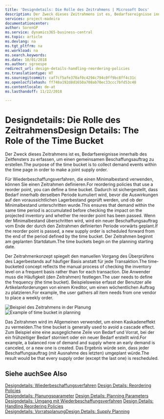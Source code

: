 ```yaml
---
title: 'Designdetails: Die Rolle des Zeitrahmens | Microsoft Docs'
description: Der Zweck dieses Zeitrahmens ist es, Bedarfsereignisse innerhalb des Zeitfensters zu erfassen, um einen gemeinsamen Beschaffungsauftrag zu erstellen.
services: project-madeira
documentationcenter: 
author: SorenGP
ms.service: dynamics365-business-central
ms.topic: article
ms.devlang: na
ms.tgt_pltfrm: na
ms.workload: na
ms.search.keywords: 
ms.date: 10/01/2018
ms.author: sgroespe
redirect_url: design-details-handling-reordering-policies
ms.translationtype: HT
ms.sourcegitcommit: caf7cf5afe370af0c4294c794c0ff9bc8ff4c31c
ms.openlocfilehash: ff748a192d8d1650a708ab70ec33ccc7bfd53c48
ms.contentlocale: de-at
ms.lasthandoff: 11/22/2018

---
```

# <a name="design-details-the-role-of-the-time-bucket"></a><span data-ttu-id="76da7-103">Designdetails: Die Rolle des Zeitrahmens</span><span class="sxs-lookup"><span data-stu-id="76da7-103">Design Details: The Role of the Time Bucket</span></span>
<span data-ttu-id="76da7-104">Der Zweck dieses Zeitrahmens ist es, Bedarfsereignisse innerhalb des Zeitfensters zu erfassen, um einen gemeinsamen Beschaffungsauftrag zu erstellen.</span><span class="sxs-lookup"><span data-stu-id="76da7-104">The purpose of the time bucket is to collect demand events within the time page in order to make a joint supply order.</span></span>  

 <span data-ttu-id="76da7-105">Für Wiederbeschaffungsverfahren, die einen Minimalbestand verwenden, können Sie einen Zeitrahmen definieren.</span><span class="sxs-lookup"><span data-stu-id="76da7-105">For reordering policies that use a reorder point, you can define a time bucket.</span></span> <span data-ttu-id="76da7-106">Dadurch ist sichergestellt, dass Bedarf innerhalb derselben Periode kumuliert wird, bevor die Auswirkungen auf den voraussichtlichen Lagerbestand geprüft werden, und ob der Minimalbestand unterschritten wurde.</span><span class="sxs-lookup"><span data-stu-id="76da7-106">This ensures that demand within the same time period is accumulated before checking the impact on the projected inventory and whether the reorder point has been passed.</span></span> <span data-ttu-id="76da7-107">Wenn der Minimalbestand überschritten wird, wird ein neuer Beschaffungsauftrag vom Ende der durch den Zeitrahmen definierten Periode vorwärts geplant.</span><span class="sxs-lookup"><span data-stu-id="76da7-107">If the reorder point is passed, a new supply order is scheduled forward from the end of the period defined by the time bucket.</span></span> <span data-ttu-id="76da7-108">Der Zeitrahmen beginnt am geplanten Startdatum.</span><span class="sxs-lookup"><span data-stu-id="76da7-108">The time buckets begin on the planning starting date.</span></span>  

 <span data-ttu-id="76da7-109">Der Zeitrahmenkonzept spiegelt den manuellen Vorgang des Überprüfens des Lagerbestands auf häufiger Basis anstatt für jede Transaktion.</span><span class="sxs-lookup"><span data-stu-id="76da7-109">The time-bucketed concept reflects the manual process of checking the inventory level on a frequent basis rather than for each transaction.</span></span> <span data-ttu-id="76da7-110">Die Anwender muss die Häufigkeit (den Zeitrahmen) festlegen.</span><span class="sxs-lookup"><span data-stu-id="76da7-110">The user needs to define the frequency (the time bucket).</span></span> <span data-ttu-id="76da7-111">Beispielsweise erfasst der Benutzer alle Artikelanforderungen von einem Kreditor, um einen wöchentlichen Auftrag zu platzieren.</span><span class="sxs-lookup"><span data-stu-id="76da7-111">For example, the user gathers all item needs from one vendor to place a weekly order.</span></span>  

 <span data-ttu-id="76da7-112">![Beispiel des Zeitrahmens in der Planung](media/nav_app_supply_planning_2_reorder_cycle.png "Beispiel des Zeitrahmens in der Planung")</span><span class="sxs-lookup"><span data-stu-id="76da7-112">![Example of time bucket in planning](media/nav_app_supply_planning_2_reorder_cycle.png "Example of time bucket in planning")</span></span>  

 <span data-ttu-id="76da7-113">Das Zeitrahmen wird im Allgemeinen verwendet, um einen Kaskadeneffekt zu vermeiden.</span><span class="sxs-lookup"><span data-stu-id="76da7-113">The time bucket is generally used to avoid a cascade effect.</span></span> <span data-ttu-id="76da7-114">Zum Beispiel eine eine ausgeglichene Zeile von Bedarf und Vorrat, bei der ein frühzeitiger Bedarf storniert oder ein neuer Bedarf erstellt wird.</span><span class="sxs-lookup"><span data-stu-id="76da7-114">For example, a balanced row of demand and supply where an early demand is canceled, or a new one is created.</span></span> <span data-ttu-id="76da7-115">Das Ergebnis würde sein, dass jeder Beschaffungsauftrag (mit Ausnahme des letzten) umgeplant würde.</span><span class="sxs-lookup"><span data-stu-id="76da7-115">The result would be that every supply order (except the last one) is rescheduled.</span></span>  

## <a name="see-also"></a><span data-ttu-id="76da7-116">Siehe auch</span><span class="sxs-lookup"><span data-stu-id="76da7-116">See Also</span></span>  
 <span data-ttu-id="76da7-117">[Designdetails: Wiederbeschaffungsverfahren](design-details-reordering-policies.md) </span><span class="sxs-lookup"><span data-stu-id="76da7-117">[Design Details: Reordering Policies](design-details-reordering-policies.md) </span></span>  
 <span data-ttu-id="76da7-118">[Designdetails: Planungsparameter](design-details-planning-parameters.md) </span><span class="sxs-lookup"><span data-stu-id="76da7-118">[Design Details: Planning Parameters](design-details-planning-parameters.md) </span></span>  
 <span data-ttu-id="76da7-119">[Designdetails: Umgang mit Wiederbeschaffungsverfahren](design-details-handling-reordering-policies.md) </span><span class="sxs-lookup"><span data-stu-id="76da7-119">[Design Details: Handling Reordering Policies](design-details-handling-reordering-policies.md) </span></span>  
 [<span data-ttu-id="76da7-120">Designdetails: Vorratsplanung</span><span class="sxs-lookup"><span data-stu-id="76da7-120">Design Details: Supply Planning</span></span>](design-details-supply-planning.md)

